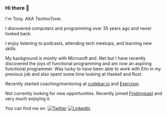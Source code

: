 ### Hi there 👋

I'm Tony. AKA TechnoTone.

I discovered computers and programming over 35 years ago and never looked back.

I enjoy listening to podcasts, attending tech meetups, and learning new skills.

My background is mostly with Microsoft and .Net but I have recently discovered the joys of functional programming and am now an aspiring functional programmer. Was lucky to have been able to work with Elm in my previous job and also spent some time looking at Haskell and Rust.

Recently started coaching/mentoring at [codebar.io](https://codebar.io/) and [Exercism](https://exercism.io/).

Not currently looking for new opportunities. Recently joined [Findmypast](https://github.com/findmypast/) and very much enjoying it.

You can find me on: 
  [![Twitter](https://www.twitter.com/favicon.ico)](https://www.twitter.com/TechnoTone/)
  [![LinkedIn](https://www.linkedin.com/favicon.ico)](https://www.linkedin.com/in/tonyhuntuk/)
